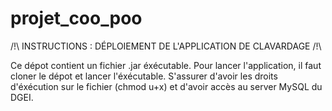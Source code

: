 # projet_coo_poo
/!\                         INSTRUCTIONS : DÉPLOIEMENT DE L'APPLICATION DE CLAVARDAGE                 /!\

Ce dépot contient un fichier .jar éxécutable. Pour lancer l'application, il faut cloner le dépot et lancer l'éxécutable. S'assurer d'avoir les droits d'éxécution sur le fichier (chmod u+x) et d'avoir accès au server MySQL du DGEI.
